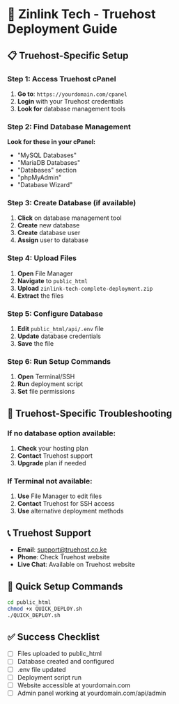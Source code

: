 # 🚀 Zinlink Tech - Truehost Deployment Guide

## 📋 Truehost-Specific Setup

### Step 1: Access Truehost cPanel
1. **Go to**: `https://yourdomain.com/cpanel`
2. **Login** with your Truehost credentials
3. **Look for** database management tools

### Step 2: Find Database Management
**Look for these in your cPanel:**
- "MySQL Databases" 
- "MariaDB Databases"
- "Databases" section
- "phpMyAdmin"
- "Database Wizard"

### Step 3: Create Database (if available)
1. **Click** on database management tool
2. **Create** new database
3. **Create** database user
4. **Assign** user to database

### Step 4: Upload Files
1. **Open** File Manager
2. **Navigate** to `public_html`
3. **Upload** `zinlink-tech-complete-deployment.zip`
4. **Extract** the files

### Step 5: Configure Database
1. **Edit** `public_html/api/.env` file
2. **Update** database credentials
3. **Save** the file

### Step 6: Run Setup Commands
1. **Open** Terminal/SSH
2. **Run** deployment script
3. **Set** file permissions

## 🔧 Truehost-Specific Troubleshooting

### If no database option available:
1. **Check** your hosting plan
2. **Contact** Truehost support
3. **Upgrade** plan if needed

### If Terminal not available:
1. **Use** File Manager to edit files
2. **Contact** Truehost for SSH access
3. **Use** alternative deployment methods

## 📞 Truehost Support
- **Email**: support@truehost.co.ke
- **Phone**: Check Truehost website
- **Live Chat**: Available on Truehost website

## 🎯 Quick Setup Commands
```bash
cd public_html
chmod +x QUICK_DEPLOY.sh
./QUICK_DEPLOY.sh
```

## ✅ Success Checklist
- [ ] Files uploaded to public_html
- [ ] Database created and configured
- [ ] .env file updated
- [ ] Deployment script run
- [ ] Website accessible at yourdomain.com
- [ ] Admin panel working at yourdomain.com/api/admin 